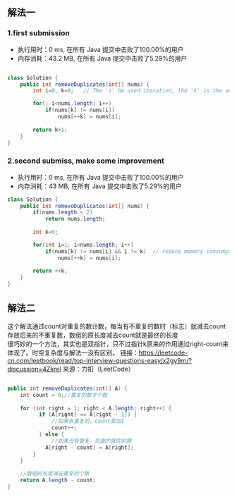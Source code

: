 ## 解法一


### 1.first submission
* 执行用时：0 ms, 在所有 Java 提交中击败了100.00%的用户
* 内存消耗：43.2 MB, 在所有 Java 提交中击败了5.29%的用户
```java

class Solution {
    public int removeDuplicates(int[] nums) {
        int i=0, k=0;   // The 'i' be used iteration, the 'k' is the answer.

        for(; i<nums.length; i++)
            if(nums[k] != nums[i])
                nums[++k] = nums[i];
        
        return k+1;
    }
}
```


### 2.second submiss, make some improvement
* 执行用时：0 ms, 在所有 Java 提交中击败了100.00%的用户
* 内存消耗：43 MB, 在所有 Java 提交中击败了5.29%的用户
```java
class Solution {
    public int removeDuplicates(int[] nums) {
        if(nums.length < 2)
            return nums.length;
        
        int k=0;   

        for(int i=1; i<nums.length; i++)
            if(nums[k] != nums[i] && i != k)  // reduce memory consumption
                nums[++k] = nums[i];
        
        return ++k;
    }
}
```


## 解法二
这个解法通过count对重复的数计数，每当有不重复的数时（标志）就减去count存放后来的不重复数，数组的原长度减去count就是最终的长度  
很巧妙的一个方法，其实也是双指针，只不过指针k原来的作用通过right-count来体现了。时空复杂度与解法一没有区别。
链接：https://leetcode-cn.com/leetbook/read/top-interview-questions-easy/x2gy9m/?discussion=4Zkrel
来源：力扣（LeetCode）

```java

public int removeDuplicates(int[] A) {
    int count = 0;//重复的数字个数
    
    for (int right = 1; right < A.length; right++) {
          if (A[right] == A[right - 1]) {
              //如果有重复的，count要加1
              count++;
          } else {
              //如果没有重复，后面的就往前挪
            A[right - count] = A[right];
        }
    }
    
    //数组的长度减去重复的个数
    return A.length - count;
}
```
